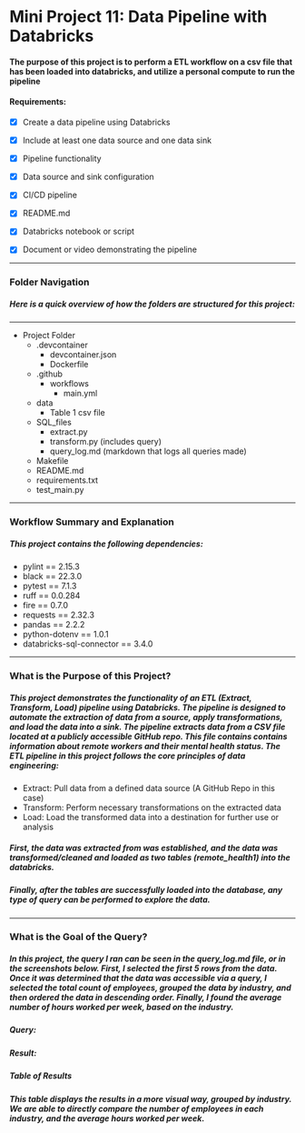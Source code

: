# Mini Project 11: Data Pipeline with Databricks
#### The purpose of this project is to perform a ETL workflow on a csv file that has been loaded into databricks, and utilize a personal compute to run the pipeline

#### Requirements:

- [X] Create a data pipeline using Databricks
- [X] Include at least one data source and one data sink
- [X] Pipeline functionality 
- [X] Data source and sink configuration
- [X] CI/CD pipeline
- [X] README.md
- [X] Databricks notebook or script
- [X] Document or video demonstrating the pipeline


---
### Folder Navigation
##### Here is a quick overview of how the folders are structured for this project:
---
- Project Folder
    - .devcontainer
        - devcontainer.json
        - Dockerfile
    - .github
        - workflows
            - main.yml
    - data
        - Table 1 csv file
    - SQL_files
        - extract.py
        - transform.py (includes query)
        - query_log.md (markdown that logs all queries made)
    - Makefile
    - README.md
    - requirements.txt
    - test_main.py
---
### Workflow Summary and Explanation
##### This project contains the following dependencies:
- pylint == 2.15.3
- black == 22.3.0
- pytest == 7.1.3
- ruff == 0.0.284
- fire == 0.7.0
- requests == 2.32.3
- pandas == 2.2.2
- python-dotenv == 1.0.1
- databricks-sql-connector == 3.4.0
---
### What is the Purpose of this Project?
##### This project demonstrates the functionality of an ETL (Extract, Transform, Load) pipeline using Databricks. The pipeline is designed to automate the extraction of data from a source, apply transformations, and load the data into a sink. The pipeline extracts data from a CSV file located at a publicly accessible GitHub repo. This file contains contains information about remote workers and their mental health status. The ETL pipeline in this project follows the core principles of data engineering:

- Extract: Pull data from a defined data source (A GitHub Repo in this case)
- Transform: Perform necessary transformations on the extracted data
- Load: Load the transformed data into a destination for further use or analysis


##### First, the data was extracted from was established, and the data was transformed/cleaned and loaded as two tables (remote_health1) into the databricks. 

##### Finally, after the tables are successfully loaded into the database, any type of query can be performed to explore the data. 

___
### What is the Goal of the Query?
##### In this project, the query I ran can be seen in the query_log.md file, or in the screenshots below. First, I selected the first 5 rows from the data. Once it was determined that the data was accessible via a query, I selected the total count of employees, grouped the data by industry, and then ordered the data in descending order. Finally, I found the average number of hours worked per week, based on the industry. 

##### Query:

##### Result:

##### Table of Results


##### This table displays the results in a more visual way, grouped by industry. We are able to directly compare the number of employees in each industry, and the average hours worked per week.



